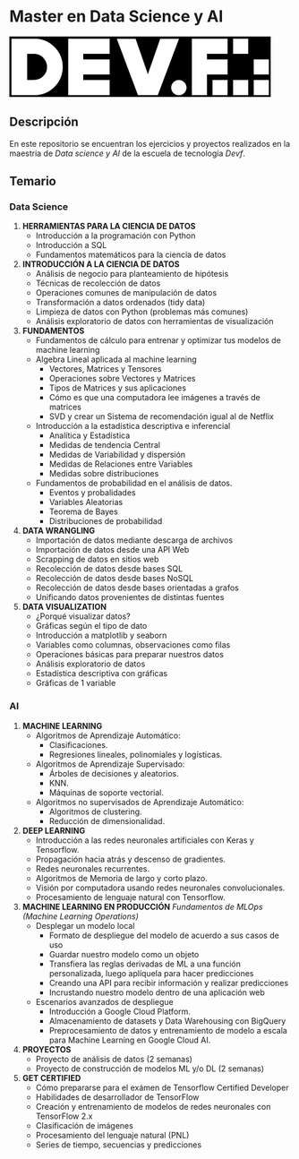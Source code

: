 
# Master en Data Science y AI 







![Logo](https://github.com/LaurieBetancourt/Master-DataScience-AI-Devf/blob/main/imgs/logo.png)


## Descripción

En este repositorio se encuentran los ejercicios y proyectos realizados
en la maestria de *Data science y AI* de la escuela de tecnología *Devf*.

## Temario

### Data Science

1. **HERRAMIENTAS PARA LA CIENCIA DE DATOS**
    - Introducción a la programación con Python
    - Introducción a SQL
    - Fundamentos matemáticos para la ciencia de datos
2. **INTRODUCCIÓN A LA CIENCIA DE DATOS**
    - Análisis de negocio para planteamiento de hipótesis
    - Técnicas de recolección de datos
    - Operaciones comunes de manipulación de datos
    - Transformación a datos ordenados (tidy data)
    - Limpieza de datos con Python (problemas más comunes)
    - Análisis exploratorio de datos con herramientas de visualización
3. **FUNDAMENTOS**
    - Fundamentos de cálculo para entrenar y optimizar tus modelos de machine learning
    - Algebra Lineal aplicada al machine learning
        - Vectores, Matrices y Tensores
        - Operaciones sobre Vectores y Matrices
        - Tipos de Matrices y sus aplicaciones
        - Cómo es que una computadora lee imágenes a través de matrices
        - SVD y crear un Sistema de recomendación igual al de Netflix
    - Introducción a la estadística descriptiva e inferencial
        - Analítica y Estadística
        - Medidas de tendencia Central
        - Medidas de Variabilidad y dispersión
        - Medidas de Relaciones entre Variables
        - Medidas sobre distribuciones
    - Fundamentos de probabilidad en el análisis de datos.
        - Eventos y probalidades
        - Variables Aleatorias
        - Teorema de Bayes
        - Distribuciones de probabilidad
4. **DATA WRANGLING**
    - Importación de datos mediante descarga de archivos
    - Importación de datos desde una API Web
    - Scrapping de datos en sitios web
    - Recolección de datos desde bases SQL
    - Recolección de datos desde bases NoSQL
    - Recolección de datos desde bases orientadas a grafos
    - Unificando datos provenientes de distintas fuentes
5. **DATA VISUALIZATION**
    - ¿Porqué visualizar datos?
    - Gráficas según el tipo de dato
    - Introducción a matplotlib y seaborn
    - Variables como columnas, observaciones como filas
    - Operaciones básicas para preparar nuestros datos
    - Análisis exploratorio de datos
    - Estadística descriptiva con gráficas
    - Gráficas de 1 variable




### AI
1. **MACHINE LEARNING**
    - Algoritmos de Aprendizaje Automático:
        - Clasificaciones.
        - Regresiones lineales, polinomiales y logísticas.
    - Algoritmos de Aprendizaje Supervisado:
        - Árboles de decisiones y aleatorios.
        - KNN.
        - Máquinas de soporte vectorial.
    - Algoritmos no supervisados de Aprendizaje Automático:
        - Algoritmos de clustering.
        - Reducción de dimensionalidad.
2. **DEEP LEARNING**
    - Introducción a las redes neuronales artificiales con Keras y Tensorflow.
    - Propagación hacia atrás y descenso de gradientes.
    - Redes neuronales recurrentes.
    - Algoritmos de Memoria de largo y corto plazo.
    - Visión por computadora usando redes neuronales convolucionales.
    - Procesamiento de lenguaje natural con Tensorflow.
3. **MACHINE LEARNING EN PRODUCCIÓN** *Fundamentos de MLOps (Machine Learning Operations)*
    - Desplegar un modelo local
        - Formato de despliegue del modelo de acuerdo a sus casos de uso
        - Guardar nuestro modelo como un objeto
        - Transfiera las reglas derivadas de ML a una función personalizada, luego aplíquela para hacer predicciones
        - Creando una API para recibir información y realizar predicciones
        - Incrustando nuestro modelo dentro de una aplicación web
    - Escenarios avanzados de despliegue
        - Introducción a Google Cloud Platform.
        - Almacenamiento de datasets y Data Warehousing con BigQuery
        - Preprocesamiento de datos y entrenamiento de modelo a escala para Machine Learning en Google Cloud AI.
4. **PROYECTOS**
    - Proyecto de análisis de datos (2 semanas)
    - Proyecto de construcción de modelos ML y/o DL (2 semanas)
5. **GET CERTIFIED**
    - Cómo prepararse para el exámen de Tensorflow Certified Developer
    - Habilidades de desarrollador de TensorFlow
    - Creación y entrenamiento de modelos de redes neuronales con TensorFlow 2.x
    - Clasificación de imágenes
    - Procesamiento del lenguaje natural (PNL)
    - Series de tiempo, secuencias y predicciones


